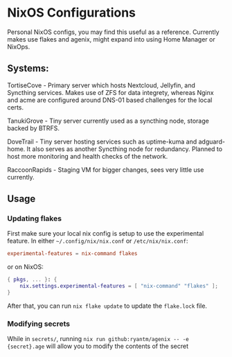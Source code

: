 # NixOS Configurations
Personal NixOS configs, you may find this useful as a reference. Currently makes use flakes and agenix, might expand into using Home Manager or NixOps.

## Systems:
TortiseCove - Primary server which hosts Nextcloud, Jellyfin, and Syncthing services. Makes use of ZFS for data integrety, whereas Nginx and acme are configured around DNS-01 based challenges for the local certs.

TanukiGrove - Tiny server currently used as a syncthing node, storage backed by BTRFS.

DoveTrail - Tiny server hosting services such as uptime-kuma and adguard-home. It also serves as another Syncthing node for redundancy. Planned to host more monitoring and health checks of the network.

RaccoonRapids - Staging VM for bigger changes, sees very little use currently.

## Usage
### Updating flakes
First make sure your local nix config is setup to use the experimental feature.
In either `~/.config/nix/nix.conf` or `/etc/nix/nix.conf`:
```conf
experimental-features = nix-command flakes
```
or on NixOS:
```Nix
{ pkgs, ... }: {
    nix.settings.experimental-features = [ "nix-command" "flakes" ];
}
```
After that, you can run `nix flake update` to update the `flake.lock` file.

### Modifying secrets
While in `secrets/`, running `nix run github:ryantm/agenix -- -e {secret}.age` will allow you to modify the contents of the secret
